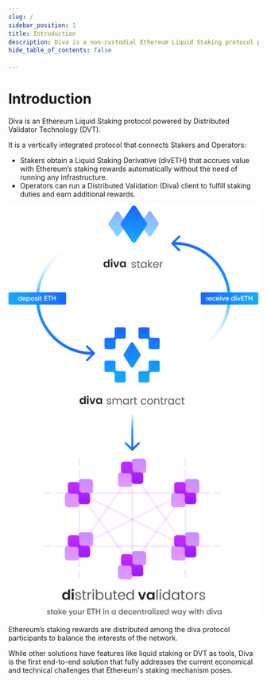 ```yaml
---
slug: /
sidebar_position: 1
title: Introduction
description: Diva is a non-custodial Ethereum Liquid Staking protocol powered by Distributed Validator Technology (DVT).
hide_table_of_contents: false

---
```


# Introduction


Diva is an Ethereum Liquid Staking protocol powered by Distributed Validator Technology (DVT).

It is a vertically integrated protocol that connects Stakers and Operators:

- Stakers obtain a Liquid Staking Derivative (divETH) that accrues value with Ethereum’s staking rewards automatically without the need of running any infrastructure.
- Operators can run a Distributed Validation (Diva) client to fulfill staking duties and earn additional rewards.

<div style={{textAlign: 'center'}}>

![stake](img/stake.png)
</div>

Ethereum’s staking rewards are distributed among the  diva protocol participants to balance the interests of the network.

While other solutions have features like liquid staking or DVT as tools, Diva is the first end-to-end solution that fully addresses the current economical and technical challenges that Ethereum's staking mechanism poses.

